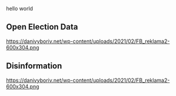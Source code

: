 hello world

## Open Election Data
https://danivyboriv.net/wp-content/uploads/2021/02/FB_reklama2-600x304.png  
## Disinformation
https://danivyboriv.net/wp-content/uploads/2021/02/FB_reklama2-600x304.png
